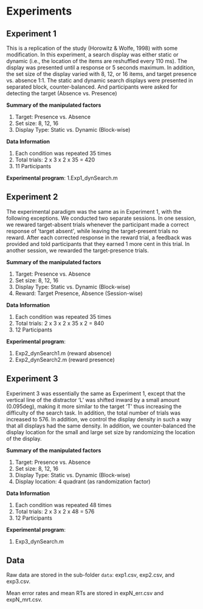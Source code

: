 
# Experiments

## Experiment 1

This is a replication of the study (Horowitz & Wolfe, 1998) with some modification. In this experiment, a search display was either static or dynamic (i.e., the location of the items are reshuffled every 110 ms). The display was presented until a response or 5 seconds maximum. In addition, the set size of the display varied with 8, 12, or 16 items, and target presence vs. absence 1:1. The static and dynamic search displays were presented in separated block, counter-balanced. And participants were asked for detecting the target (Absence vs. Presence)

__Summary of the manipulated factors__

1. Target: Presence vs. Absence 
2. Set size: 8, 12, 16
3. Display Type: Static vs. Dynamic (Block-wise)

__Data Information__

1. Each condition was repeated 35 times
2. Total trials: 2 x 3 x 2 x 35 = 420 
3. 11 Participants

__Experimental program__: 
1.Exp1_dynSearch.m

## Experiment 2

The experimental paradigm was the same as in Experiment 1, with the following exceptions. We conducted two separate sessions. In one session, we rewared target-absent trials whenever the participant made a correct response of 'target absent', while leaving the target-present trials no reward. After each corrected response in the reward trial, a feedback was provided and told participants that they earned 1 more cent in this trial. In another session, we rewarded the target-presence trials. 

__Summary of the manipulated factors__

1. Target: Presence vs. Absence 
2. Set size: 8, 12, 16
3. Display Type: Static vs. Dynamic (Block-wise)
4. Reward: Target Presence, Absence (Session-wise)

__Data Information__

1. Each condition was repeated 35 times
2. Total trials: 2 x 3 x 2 x 35 x 2 = 840 
3. 12 Participants

__Experimental program__: 

1. Exp2_dynSearch1.m (reward absence)
2. Exp2_dynSearch2.m (reward presence)

## Experiment 3

Experiment 3 was essentially the same as Experiment 1, except that the vertical line of the distractor ‘L’ was shifted inward by a small amount (0.095deg), making it more similar to the target ‘T’ thus increasing the difficulty of the search task. In addition, the total number of trials was increased to 576. In addition, we control the display density in such a way that all displays had the same density. In addition, we counter-balanced the display location for the small and large set size by randomizing the location of the display. 

__Summary of the manipulated factors__

1. Target: Presence vs. Absence 
2. Set size: 8, 12, 16
3. Display Type: Static vs. Dynamic (Block-wise)
4. Display location: 4 quadrant (as randomization factor)

__Data Information__

1. Each condition was repeated 48 times
2. Total trials: 2 x 3 x 2 x 48 = 576 
3. 12 Participants

__Experimental program__: 

1. Exp3_dynSearch.m


## Data

Raw data are stored in the sub-folder `data`: exp1.csv, exp2.csv, and exp3.csv. 

Mean error rates and mean RTs are stored in expN_err.csv and expN_mrt.csv. 



